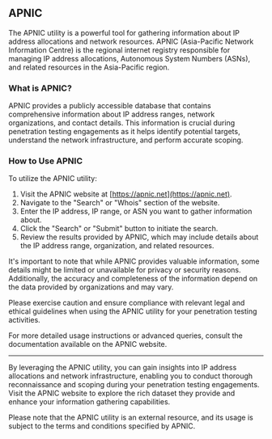 ## APNIC

The APNIC utility is a powerful tool for gathering information about IP address allocations and network resources. APNIC (Asia-Pacific Network Information Centre) is the regional internet registry responsible for managing IP address allocations, Autonomous System Numbers (ASNs), and related resources in the Asia-Pacific region.

### What is APNIC?

APNIC provides a publicly accessible database that contains comprehensive information about IP address ranges, network organizations, and contact details. This information is crucial during penetration testing engagements as it helps identify potential targets, understand the network infrastructure, and perform accurate scoping.

### How to Use APNIC

To utilize the APNIC utility:

1. Visit the APNIC website at [https://apnic.net](https://apnic.net).
2. Navigate to the "Search" or "Whois" section of the website.
3. Enter the IP address, IP range, or ASN you want to gather information about.
4. Click the "Search" or "Submit" button to initiate the search.
5. Review the results provided by APNIC, which may include details about the IP address range, organization, and related resources.

It's important to note that while APNIC provides valuable information, some details might be limited or unavailable for privacy or security reasons. Additionally, the accuracy and completeness of the information depend on the data provided by organizations and may vary.

Please exercise caution and ensure compliance with relevant legal and ethical guidelines when using the APNIC utility for your penetration testing activities.

For more detailed usage instructions or advanced queries, consult the documentation available on the APNIC website.

---

By leveraging the APNIC utility, you can gain insights into IP address allocations and network infrastructure, enabling you to conduct thorough reconnaissance and scoping during your penetration testing engagements. Visit the APNIC website to explore the rich dataset they provide and enhance your information gathering capabilities.

Please note that the APNIC utility is an external resource, and its usage is subject to the terms and conditions specified by APNIC.

